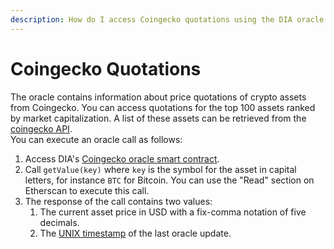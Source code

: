 ```yaml
---
description: How do I access Coingecko quotations using the DIA oracle system?
---
```


# Coingecko Quotations

The oracle contains information about price quotations of crypto assets from Coingecko. You can access quotations for the top 100 assets ranked by market capitalization. A list of these assets can be retrieved from the [coingecko API](https://api.coingecko.com/api/v3/coins/markets?vs_currency=usd&order=market_cap_desc&per_page=100&page=1&sparkline=false).  
You can execute an oracle call as follows:

1.  Access DIA's [Coingecko oracle smart contract](https://etherscan.io/address/0x07e4120dd7411a49e091a20fa0be33a183c35d60).
2. Call `getValue(key)` where `key` is the symbol for the asset in capital letters, for instance `BTC` for Bitcoin. You can use the "Read" section on Etherscan to execute this call.
3. The response of the call contains two values:
   1. The current asset price in USD with a fix-comma notation of five decimals.
   2. The [UNIX timestamp](https://www.unixtimestamp.com/) of the last oracle update.

